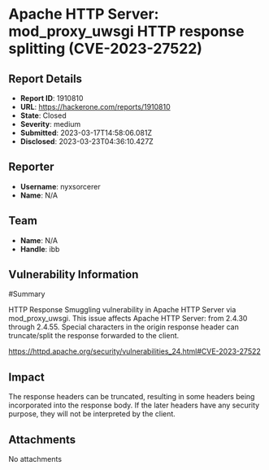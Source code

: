 # Apache HTTP Server: mod_proxy_uwsgi HTTP response splitting (CVE-2023-27522)

## Report Details
- **Report ID**: 1910810
- **URL**: https://hackerone.com/reports/1910810
- **State**: Closed
- **Severity**: medium
- **Submitted**: 2023-03-17T14:58:06.081Z
- **Disclosed**: 2023-03-23T04:36:10.427Z

## Reporter
- **Username**: nyxsorcerer
- **Name**: N/A

## Team
- **Name**: N/A
- **Handle**: ibb

## Vulnerability Information
#Summary

HTTP Response Smuggling vulnerability in Apache HTTP Server via mod_proxy_uwsgi. This issue affects Apache HTTP Server: from 2.4.30 through 2.4.55. Special characters in the origin response header can truncate/split the response forwarded to the client.

https://httpd.apache.org/security/vulnerabilities_24.html#CVE-2023-27522

## Impact

The response headers can be truncated, resulting in some headers being incorporated into the response body. If the later headers have any security purpose, they will not be interpreted by the client.

## Attachments
No attachments
